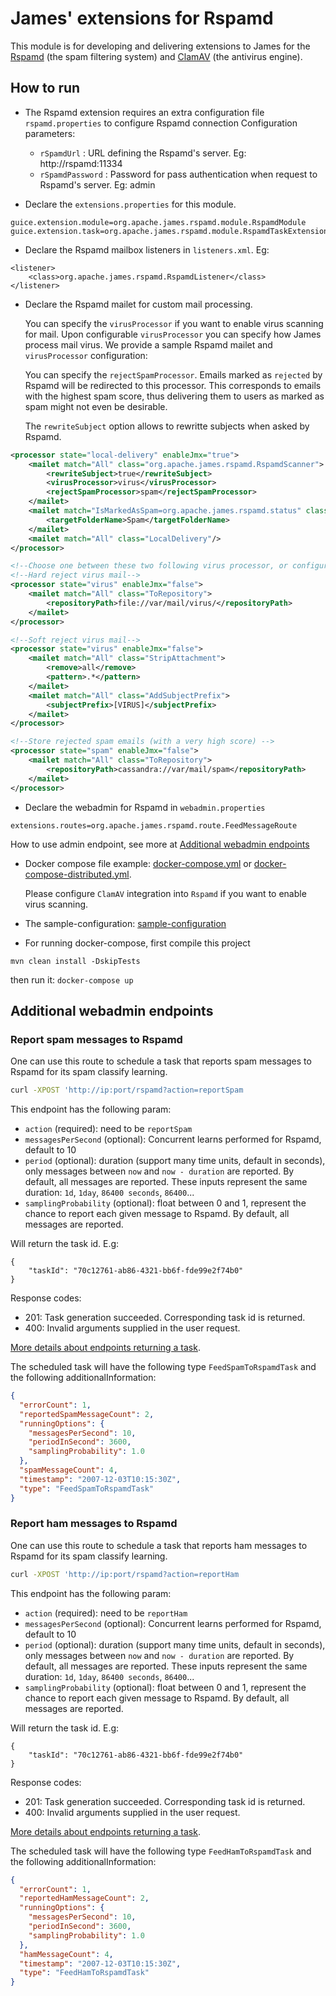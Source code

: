 # James' extensions for Rspamd

This module is for developing and delivering extensions to James for the [Rspamd](https://rspamd.com/) (the spam filtering system)
and [ClamAV](https://www.clamav.net/) (the antivirus engine).

## How to run

- The Rspamd extension requires an extra configuration file `rspamd.properties` to configure Rspamd connection
Configuration parameters:
    - `rSpamdUrl` : URL defining the Rspamd's server. Eg: http://rspamd:11334
    - `rSpamdPassword` : Password for pass authentication when request to Rspamd's server. Eg: admin
  
- Declare the `extensions.properties` for this module.

```
guice.extension.module=org.apache.james.rspamd.module.RspamdModule
guice.extension.task=org.apache.james.rspamd.module.RspamdTaskExtensionModule
```

- Declare the Rspamd mailbox listeners in `listeners.xml`. Eg:

```
<listener>
    <class>org.apache.james.rspamd.RspamdListener</class>
</listener>
```

- Declare the Rspamd mailet for custom mail processing. 

  You can specify the `virusProcessor` if you want to enable virus scanning for mail. Upon configurable `virusProcessor`
you can specify how James process mail virus. We provide a sample Rspamd mailet and `virusProcessor` configuration:

  You can specify the `rejectSpamProcessor`. Emails marked as `rejected` by Rspamd will be redirected to this
processor. This corresponds to emails with the highest spam score, thus delivering them to users as marked as spam 
might not even be desirable.

  The `rewriteSubject` option allows to rewritte subjects when asked by Rspamd.
  
```xml
<processor state="local-delivery" enableJmx="true">
    <mailet match="All" class="org.apache.james.rspamd.RspamdScanner">
        <rewriteSubject>true</rewriteSubject>
        <virusProcessor>virus</virusProcessor>
        <rejectSpamProcessor>spam</rejectSpamProcessor>
    </mailet>
    <mailet match="IsMarkedAsSpam=org.apache.james.rspamd.status" class="WithStorageDirective">
        <targetFolderName>Spam</targetFolderName>
    </mailet>
    <mailet match="All" class="LocalDelivery"/>
</processor>

<!--Choose one between these two following virus processor, or configure a custom one if you want-->
<!--Hard reject virus mail-->
<processor state="virus" enableJmx="false">
    <mailet match="All" class="ToRepository">
        <repositoryPath>file://var/mail/virus/</repositoryPath>
    </mailet>
</processor>

<!--Soft reject virus mail-->
<processor state="virus" enableJmx="false">
    <mailet match="All" class="StripAttachment">
        <remove>all</remove>
        <pattern>.*</pattern>
    </mailet>
    <mailet match="All" class="AddSubjectPrefix">
        <subjectPrefix>[VIRUS]</subjectPrefix>
    </mailet>
</processor>

<!--Store rejected spam emails (with a very high score) -->
<processor state="spam" enableJmx="false">
    <mailet match="All" class="ToRepository">
        <repositoryPath>cassandra://var/mail/spam</repositoryPath>
    </mailet>
</processor>
```

- Declare the webadmin for Rspamd in `webadmin.properties`

```
extensions.routes=org.apache.james.rspamd.route.FeedMessageRoute
```
How to use admin endpoint, see more at [Additional webadmin endpoints](README.md)

- Docker compose file example: [docker-compose.yml](docker-compose.yml) or [docker-compose-distributed.yml](docker-compose-distributed.yml).
  
  Please configure `ClamAV` integration into `Rspamd` if you want to enable virus scanning.
- The sample-configuration: [sample-configuration](sample-configuration)
- For running docker-compose, first compile this project 

```
mvn clean install -DskipTests
```
then run it: `docker-compose up`

## Additional webadmin endpoints

### Report spam messages to Rspamd
One can use this route to schedule a task that reports spam messages to Rspamd for its spam classify learning.

```bash
curl -XPOST 'http://ip:port/rspamd?action=reportSpam
```

This endpoint has the following param:
- `action` (required): need to be `reportSpam`
- `messagesPerSecond` (optional): Concurrent learns performed for Rspamd, default to 10
- `period` (optional): duration (support many time units, default in seconds), only messages between `now` and `now - duration` are reported. By default, 
all messages are reported. 
   These inputs represent the same duration: `1d`, `1day`, `86400 seconds`, `86400`...
- `samplingProbability` (optional): float between 0 and 1, represent the chance to report each given message to Rspamd. 
By default, all messages are reported.

Will return the task id. E.g:
```
{
    "taskId": "70c12761-ab86-4321-bb6f-fde99e2f74b0"
}
```

Response codes:
- 201: Task generation succeeded. Corresponding task id is returned.
- 400: Invalid arguments supplied in the user request.

[More details about endpoints returning a task](https://james.apache.org/server/manage-webadmin.html#Endpoints_returning_a_task).

The scheduled task will have the following type `FeedSpamToRspamdTask` and the following additionalInformation:

```json
{
  "errorCount": 1,
  "reportedSpamMessageCount": 2,
  "runningOptions": {
    "messagesPerSecond": 10,
    "periodInSecond": 3600,
    "samplingProbability": 1.0
  },
  "spamMessageCount": 4,
  "timestamp": "2007-12-03T10:15:30Z",
  "type": "FeedSpamToRspamdTask"
}
```

### Report ham messages to Rspamd
One can use this route to schedule a task that reports ham messages to Rspamd for its spam classify learning.

```bash
curl -XPOST 'http://ip:port/rspamd?action=reportHam
```

This endpoint has the following param:
- `action` (required): need to be `reportHam`
- `messagesPerSecond` (optional): Concurrent learns performed for Rspamd, default to 10
- `period` (optional): duration (support many time units, default in seconds), only messages between `now` and `now - duration` are reported. By default,
  all messages are reported.
  These inputs represent the same duration: `1d`, `1day`, `86400 seconds`, `86400`...
- `samplingProbability` (optional): float between 0 and 1, represent the chance to report each given message to Rspamd.
  By default, all messages are reported.

Will return the task id. E.g:
```
{
    "taskId": "70c12761-ab86-4321-bb6f-fde99e2f74b0"
}
```

Response codes:
- 201: Task generation succeeded. Corresponding task id is returned.
- 400: Invalid arguments supplied in the user request.

[More details about endpoints returning a task](https://james.apache.org/server/manage-webadmin.html#Endpoints_returning_a_task).

The scheduled task will have the following type `FeedHamToRspamdTask` and the following additionalInformation:

```json
{
  "errorCount": 1,
  "reportedHamMessageCount": 2,
  "runningOptions": {
    "messagesPerSecond": 10,
    "periodInSecond": 3600,
    "samplingProbability": 1.0
  },
  "hamMessageCount": 4,
  "timestamp": "2007-12-03T10:15:30Z",
  "type": "FeedHamToRspamdTask"
}
```